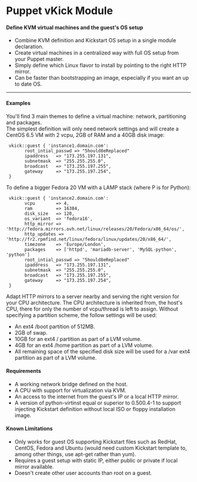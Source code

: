 # Puppet vKick Module #

#### Define KVM virtual machines and the guest's OS setup
- Combine KVM definition and Kickstart OS setup in a single module declaration.
- Create virtual machines in a centralized way with full OS setup from your Puppet master.
- Simply define which Linux flavor to install by pointing to the right HTTP mirror.
- Can be faster than bootstrapping an image, especially if you want an up to date OS.  

-------

#### Examples 
You'll find 3 main themes to define a virtual machine: network, partitioning and packages.  
The simplest definition will only need network settings and will create a CentOS 6.5 VM with 2 vcpu, 2GB of RAM and a 40GB disk image:
```
 vkick::guest { 'instance1.domain.com':
       root_intial_passwd => "5hould8eReplaced"
       ipaddress   => "173.255.197.131",
       subnetmask  => "255.255.255.0",
       broadcast   => "173.255.197.255",
       gateway     => "173.255.197.254",
 }
```

To define a bigger Fedora 20 VM with a LAMP stack (where P is for Python):
```
 vkick::guest { 'instance2.domain.com':
 	   vcpu		   => 4,
 	   ram		   => 16384,
 	   disk_size   => 120,
 	   os_variant  => 'fedora16',
 	   http_mirror => 'http://fedora.mirrors.ovh.net/linux/releases/20/Fedora/x86_64/os/',
 	   http_updates => 'http://fr2.rpmfind.net/linux/fedora/linux/updates/20/x86_64/',
 	   timezone	   => 'Europe/London',
 	   packages    => ['httpd', 'mariadb-server', 'MySQL-python', 'python']
       root_intial_passwd => "5hould8eReplaced"
       ipaddress   => "173.255.197.131",
       subnetmask  => "255.255.255.0",
       broadcast   => "173.255.197.255",
       gateway     => "173.255.197.254",
 }
```

Adapt HTTP mirrors to a server nearby and serving the right version for your CPU architecture.
The CPU architecture is inherited from, the host's CPU, there for only the number of vcpu/thread is left to assign.
Without specifying a partition scheme, the follow settings will be used:
- An ext4 /boot partition of 512MB.
- 2GB of swap.
- 10GB for an ext4 / partition as part of a LVM volume.
- 4GB for an ext4 /home partition as part of a LVM volume.
- All remaining space of the specified disk size will be used for a /var ext4 partition as part of a LVM volume.

#### Requirements
- A working network bridge defined on the host.
- A CPU with support for virtualization via KVM.
- An access to the internet from the guest's IP or a local HTTP mirror.
- A version of python-virtinst equal or superior to 0.500.4-1 to support injecting Kickstart definition without local ISO or floppy installation image. 

#### Known Limitations
- Only works for guest OS supporting Kickstart files such as RedHat, CentOS, Fedora and Ubuntu (would need custom Kickstart template to, among other things, use apt-get rather than yum).
- Requires a guest setup with static IP, either public or private if local mirror available.
- Doesn't create other user accounts than root on a guest.